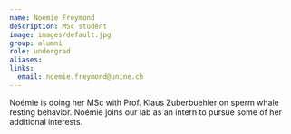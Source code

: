 ```yaml
---
name: Noémie Freymond
description: MSc student
image: images/default.jpg
group: alumni
role: undergrad
aliases:
links:
  email: noemie.freymond@unine.ch 
---
```


Noémie is doing her MSc with Prof. Klaus Zuberbuehler on sperm whale resting behavior. Noémie joins our lab as an intern to pursue some of her additional interests.